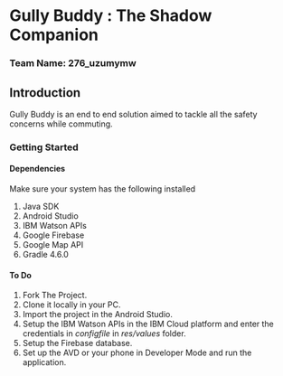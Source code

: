 # Gully Buddy : The Shadow Companion
### Team Name: 276_uzumymw

## Introduction
Gully Buddy is an end to end solution aimed to tackle all the safety concerns while commuting. 


### Getting Started

#### Dependencies
Make sure your system has the following installed
1. Java SDK
2. Android Studio 
3. IBM Watson APIs
4. Google Firebase
5. Google Map API
6. Gradle 4.6.0

#### To Do
1. Fork The Project.
2. Clone it locally in your PC.
3. Import the project in the Android Studio.
4. Setup the IBM Watson APIs in the IBM Cloud platform and enter the credentials in *configfile* in *res/values* folder.
5. Setup the Firebase database.
6. Set up the AVD or your phone in Developer Mode and run the application.
